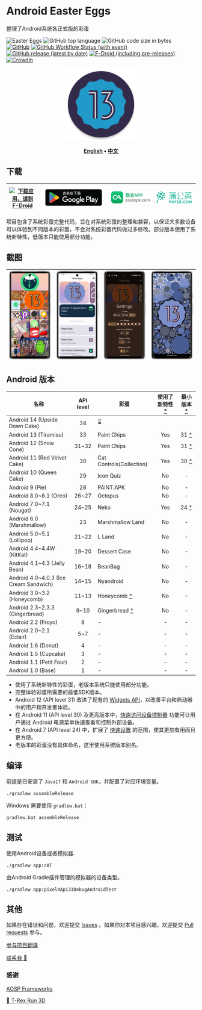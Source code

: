 # Android Easter Eggs

整理了Android系统各正式版的彩蛋

![Easter Eggs](https://img.shields.io/badge/Android-Easter%20Eggs-red?logo=android)
![GitHub top language](https://img.shields.io/github/languages/top/hushenghao/AndroidEasterEggs?logo=kotlin)
![GitHub code size in bytes](https://img.shields.io/github/languages/code-size/hushenghao/AndroidEasterEggs)
[![GitHub](https://img.shields.io/github/license/hushenghao/AndroidEasterEggs)](https://github.com/hushenghao/AndroidEasterEggs/blob/master/LICENSE)
[![GitHub Workflow Status (with event)](https://img.shields.io/github/actions/workflow/status/hushenghao/AndroidEasterEggs/buildRelease.yml)](https://github.com/hushenghao/AndroidEasterEggs/actions/workflows/buildRelease.yml)
[![GitHub release (latest by date)](https://img.shields.io/github/v/release/hushenghao/AndroidEasterEggs)](https://github.com/hushenghao/AndroidEasterEggs/releases)
[![F-Droid (including pre-releases)](https://img.shields.io/f-droid/v/com.dede.android_eggs)](https://f-droid.org/packages/com.dede.android_eggs/)
[![Crowdin](https://badges.crowdin.net/easter-eggs/localized.svg)](https://crowdin.com/project/easter-eggs)

<div align="center">

![logo](./images/ic_launcher_round.png)

**[English](./README.md) • [中文](./README_zh.md)**

</div>

## 下载

| [![下载应用，请到 F-Droid](https://fdroid.gitlab.io/artwork/badge/get-it-on-zh-cn.svg)](https://f-droid.org/packages/com.dede.android_eggs) | [![下载应用，请到 Google Play](./images/badge_playstore_fixpadding-zh.png)](https://play.google.com/store/apps/details?id=com.dede.android_eggs&utm_source=Github&pcampaignid=pcampaignidMKT-Other-global-all-co-prtnr-py-PartBadge-Mar2515-1) | [![下载应用，请到 CoolApk](./images/badge_coolapk.png)](https://www.coolapk.com/apk/com.dede.android_eggs) | [![Beta](./images/badge_pgyer.png)](https://www.pgyer.com/eggs) |
|--------------------------------------------------------------------------------------------------------------------------------------|-----------------------------------------------------------------------------------------------------------------------------------------------------------------------------------------------------------------------------------------|-----------------------------------------------------------------------------------------------------|-----------------------------------------------------------------|

项目包含了系统彩蛋完整代码，旨在对系统彩蛋的整理和兼容，以保证大多数设备可以体验到不同版本的彩蛋，不会对系统彩蛋代码做过多修改。部分版本使用了系统新特性，低版本只能使用部分功能。

## 截图

| ![](./fastlane/metadata/android/en-US/images/phoneScreenshots/1.png) | ![](./fastlane/metadata/android/en-US/images/phoneScreenshots/2.png) | ![](./fastlane/metadata/android/en-US/images/phoneScreenshots/3.png) | ![](./fastlane/metadata/android/en-US/images/phoneScreenshots/4.png) |
|----------------------------------------------------------------------|----------------------------------------------------------------------|----------------------------------------------------------------------|----------------------------------------------------------------------|

## Android 版本
| 名称                                     | API level | 彩蛋                            | 使用了新特性 [*](#id_new_features) | 最小版本 [*](#id_full_egg_mini_sdk) |
|----------------------------------------|:---------:|-------------------------------|:----------------------------:|:-------------------------------:|
| Android 14 (Upside Down Cake)          |    34     | ⌛️                            |                              |                                 |
| Android 13 (Tiramisu)                  |    33     | Paint Chips                   |             Yes              |      31 [*](#id_android12)      |
| Android 12 (Snow Cone)                 |   31~32   | Paint Chips                   |             Yes              |      31 [*](#id_android12)      |
| Android 11 (Red Velvet Cake)           |    30     | Cat Controls(Collection)      |             Yes              |      30 [*](#id_android11)      |
| Android 10 (Queen Cake)                |    29     | Icon Quiz                     |              No              |                -                |
| Android 9 (Pie)                        |    28     | PAINT.APK                     |              No              |                -                |
| Android 8.0~8.1 (Oreo)                 |   26~27   | Octopus                       |              No              |                -                |
| Android 7.0~7.1 (Nougat)               |   24~25   | Neko                          |             Yes              |      24 [*](#id_android7)       |
| Android 6.0 (Marshmallow)              |    23     | Marshmallow Land              |              No              |                -                |
| Android 5.0~5.1 (Lollipop)             |   21~22   | L Land                        |              No              |                -                |
| Android 4.4~4.4W (KitKat)              |   19~20   | Dessert Case                  |              No              |                -                |
| Android 4.1~4.3 (Jelly Bean)           |   16~18   | BeanBag                       |              No              |                -                |
| Android 4.0~4.0.3 (Ice Cream Sandwich) |   14~15   | Nyandroid                     |              No              |                -                |
| Android 3.0~3.2 (Honeycomb)            |   11~13   | Honeycomb [*](#id_egg_name)   |              No              |                -                |
| Android 2.3~2.3.3 (Gingerbread)        |   9~10    | Gingerbread [*](#id_egg_name) |              No              |                -                |
| Android 2.2 (Froyo)                    |     8     | -                             |              -               |                -                |
| Android 2.0~2.1 (Eclair)               |    5~7    | -                             |              -               |                -                |
| Android 1.6 (Donut)                    |     4     | -                             |              -               |                -                |
| Android 1.5 (Cupcake)                  |     3     | -                             |              -               |                -                |
| Android 1.1 (Petit Four)               |     2     | -                             |              -               |                -                |
| Android 1.0 (Base)                     |     1     | -                             |              -               |                -                |

* <span id='id_new_features'>使用了系统新特性的彩蛋，老版本系统只能使用部分功能。</span>
* <span id='id_full_egg_mini_sdk'>完整体验彩蛋所需要的最低SDK版本。</span>
* <span id='id_android12'>Android 12 (API level 31) 改进了现有的 [Widgets API](https://developer.android.google.cn/about/versions/12/features/widgets?hl=zh-cn)，以改善平台和启动器中的用户和开发者体验。</span>
* <span id='id_android11'>在 Android 11 (API level 30) 及更高版本中，[快速访问设备控制器](https://developer.android.google.cn/guide/topics/ui/device-control?hl=zh-cn) 功能可让用户通过 Android 电源菜单快速查看和控制外部设备。</span>
* <span id='id_android7'>在 Android 7 (API level 24) 中，扩展了 [快速设置](https://developer.android.google.cn/about/versions/nougat/android-7.0?hl=zh-cn#tile_api) 的范围，使其更加有用而且更方便。</span>
* <span id='id_egg_name'>老版本的彩蛋没有具体命名，这里使用系统版本别名。</span>

## 编译

前提是已安装了 `Java17` 和 `Android SDK`，并配置了对应环境变量。

```shell
./gradlew assembleRelease
```

Windows 需要使用 `gradlew.bat`： 

```shell
gradlew.bat assembleRelease
```

## 测试

使用Android设备或者模拟器.
```shell
./gradlew app:cAT
```

由Android Gradle插件管理的模拟器的设备类型。

```shell
./gradlew app:pixel4Api33DebugAndroidTest
```

## 其他

如果存在错误和问题，欢迎提交 [Issues](https://github.com/hushenghao/AndroidEasterEggs/issues) 。如果你对本项目感兴趣，欢迎提交 [Pull requests](https://github.com/hushenghao/AndroidEasterEggs/pulls) 参与。

[参与项目翻译](https://crowdin.com/project/easter-eggs)

[联系我 📧](mailto:dede.hu@qq.com)

### 感谢
[AOSP Frameworks](https://github.com/aosp-mirror/platform_frameworks_base)

[🦖 T-Rex Run 3D](https://github.com/Priler/dino3d)
